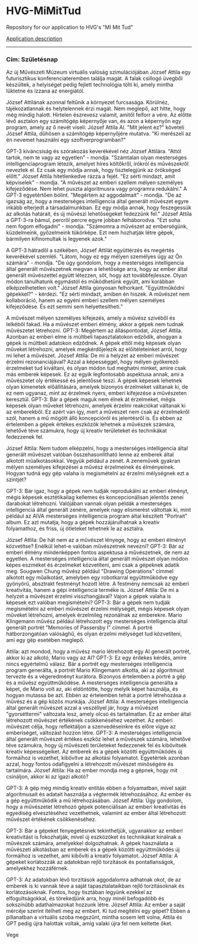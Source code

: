 # HVG-MiMitTud
Repository for our application to HVG's "MI Mit Tud"

[Application 
description](https://hvg.hu/tudomany/20230222_mi_mit_tud_mesterseges_intelligencia_media_uj_formatum_hvg_ai_palyazat_jelentkezes)


___

### Cím: Születésnap

Az új Művészeti Múzeum virtuális valóság szimulációjában József Attila egy futurisztikus konferenciateremben találja magát. A 
falak csillogó üvegből készültek, a helyiséget pedig fejlett technológia tölti ki, amely mintha lüktetne és izzana az energiától.



József Attilának azonnal feltűnik a környezet furcsasága. Körülnéz, tájékozatlannak és helytelennek érzi magát. Nem meglepő, azt 
hitte, hogy még mindig halott. Hirtelen észrevesz valamit, amitől felforr a vére. Az előtte lévő asztalon egy számítógép 
képernyője van, és azon a képernyőn egy program, amely az ő nevét viseli: József Attila AI.
"Mit jelent ez?" követeli József Attila, dühösen a számítógép képernyőjére mutatva. "Ki merészeli az én nevemet használni egy 
szoftverprogramban?"

GPT-3 kíváncsiság és szórakozás keverékével néz József Attilára. "Attól tartok, nem te vagy az egyetlen" - mondja. "Számtalan 
olyan mesterséges intelligenciaprogram létezik, amelyet híres költőkről, írókról és művészekről neveztek el. Ez csak egy módja 
annak, hogy tisztelegjünk az örökséged előtt."
József Attila hitetlenkedve rázza a fejét. "Ez sérti mindazt, amit képviselek" - mondja. "A művészet az emberi szellem mélyen 
személyes kifejeződése. Nem lehet puszta algoritmusra vagy programra redukálni."
A GPT-3 egyetértően bólint. "Megértem az aggodalmait" - mondja. "De az igazság az, hogy a mesterséges intelligencia által generált 
művészet egyre inkább elterjedt a társadalmunkban. Ez egy módja annak, hogy feszegessük az alkotás határait, és új művészi 
lehetőségeket fedezzünk fel."
József Attila a GPT-3-ra bámul, percről percre egyre jobban felháborodva. "Ezt soha nem fogom elfogadni" - mondja. "Számomra a 
művészet az emberségünk, küzdelmeink, győzelmeink tükörképe. Ezt nem hozhatják létre gépek, bármilyen kifinomultak is legyenek 
azok."

A GPT-3 hátradől a székében, József Attilát együttérzés és megértés keverékével szemléli. "Látom, hogy ez egy mélyen személyes ügy 
az Ön számára" - mondja. "De úgy gondolom, hogy a mesterséges intelligencia által generált művészetnek megvan a lehetősége arra, 
hogy az ember által generált művészettel együtt létezzen, sőt, hogy azt továbbfejlessze. Olyan módon tanulhatunk egymástól és 
működhetünk együtt, ami korábban elképzelhetetlen volt."
József Attila gúnyosan felhorkant. "Együttműködni gépekkel?" - kérdezi. "Ez sérti mindazt, amiben én hiszek. A művészet nem 
kollaboráció, hanem az egyéni emberi szellem mélyen személyes kifejeződése. És ezt semmi sem helyettesítheti."


A művészet mélyen személyes kifejezés, amely a művész szívéből és lelkéből fakad. Ha a művészet emberi élmény, akkor a gépek nem 
tudnak művészetet létrehozni.
GPT-3: Megértem az álláspontodat, József Attila. Azonban az emberi elme is múltbeli tapasztalatokon edződik, ahogyan a gépek is 
múltbeli adatokon edződnek. A gépek ettől még képesek olyan műveket létrehozni, amelyek megkérdőjelezik az előítéleteinket arról, 
hogy mi lehet a művészet.
József Attila: De mi a helyzet az emberi művészet érzelmi rezonanciájával? Azzal a képességgel, hogy mélyen gyökerező érzelmeket 
tud kiváltani, és olyan módon tud meghatni minket, amire csak más emberek képesek. Ez az egyik legfontosabb aspektusa annak, ami a 
művészetet oly értékessé és jelentőssé teszi. A gépek képesek lehetnek olyan kimenetek előállítására, amelyek bizonyos érzelmeket 
váltanak ki, de ez nem ugyanaz, mint az érzelmek nyers, emberi kifejezése a művészeten keresztül.
GPT-3: Bár a gépek maguk nem élnek át érzelmeket, mégis képesek olyan műveket létrehozni, amelyek érzelmi reakciókat váltanak ki 
az emberekből. Ez azért van így, mert a művészet nem csak az érzelmekről szól, hanem a mű mögött álló koncepcióról és jelentésről 
is. És ebben az értelemben a gépek értékes eszközök lehetnek a művészek számára, lehetővé téve számukra, hogy új kreatív 
területeket és technikákat fedezzenek fel.

József Attila: Nem tudom elképzelni, hogy a mesterséges intelligencia által generált művészet valóban összehasonlítható lenne az 
emberek által alkotott műalkotásokkal. Vegyük például a zenét. A zeneművek gyakran mélyen személyes kifejezései a művész 
érzelmeinek és élményeinek. Hogyan tudná egy gép valaha is megismételni az érzelmi mélységnek ezt a szintjét?

GPT-3: Bár igaz, hogy a gépek nem tudják reprodukálni az emberi élményt, mégis képesek esztétikailag kellemes és koncepcionálisan 
jelentős zenei darabokat létrehozni. Valójában vannak olyan példák a mesterséges intelligencia által generált zenére, amelyek nagy 
elismerést váltottak ki, mint például az AIVA mesterséges intelligencia program által készített "Portrait" album. Ez azt mutatja, 
hogy a gépek hozzájárulhatnak a kreatív folyamathoz, és friss, új ötleteket tehetnek le az asztalra.


József Attila: De hát nem az a művészet lényege, hogy az emberi élményt közvetítse? Enélkül lehet-e valóban művészetnek nevezni?
GPT-3: Bár az emberi élmény mindenképpen fontos aspektusa a művészetnek, de nem az egyetlen. A mesterséges intelligencia által 
generált művészet olyan módon képes eszméket és érzelmeket közvetíteni, ami csak a gépeknek adatik meg. Sougwen Chung művész 
például "Drawing Operations" címmel alkotott egy műalkotást, amelyben egy robotkarral együttműködve egy gyönyörű, absztrakt 
festményt hozott létre. A festmény nemcsak az emberi kreativitás, hanem a gépi intelligencia terméke is.
József Attila: De mi a helyzet a művészet érzelmi visszhangjával? Vajon a gépek valaha is képesek ezt valóban megismételni?
GPT-3: Bár a gépek nem tudják megismételni az emberi művészet érzelmi mélységét, mégis képesek olyan műveket létrehozni, amelyek 
érzelmileg rezonálnak az emberekre. Mario Klingemann művész például létrehozott egy mesterséges intelligencia által generált 
portrét "Memories of Passersby I" címmel. A portré hátborzongatóan valósághű, és olyan érzelmi mélységet tud közvetíteni, ami egy 
gép esetében meglepő.

Attila: azt mondod, hogy a művész mario létrehozott egy AI generált portrét, akkor ki az alkotó, Mario vagy az AI?
GPT-3: Ez egy érdekes kérdés, amire nincs egyértelmű válasz. Bár a portrét egy mesterséges intelligencia program generálta, a 
portrét Mario Klingemann alkotta, aki az algoritmust tervezte és a végeredményt kurátora. Bizonyos értelemben a portré a gép és a 
művész együttműködése. A mesterséges intelligencia generálta a képet, de Mario volt az, aki eldöntötte, hogy melyik képet 
használja, és hogyan mutassa be azt. Ebben az értelemben tehát a portré létrehozása a művész és a gép közös munkája.
József Attila: A mesterséges intelligencia által generált művészet azzal a veszéllyel jár, hogy a művészet "gyorséttermi" 
változata lesz, amely olcsó és tartalmatlan. Ez az ember által létrehozott művészet értékének csökkenéséhez vezethet. Az emberi 
művészet célja, hogy reflektáljon a szenvedéseinkre és előre vigye az emberiséget, változást hozzon létre.
GPT-3: A mesterséges intelligencia által generált művészet értékes eszköz lehet a művészek számára, lehetővé téve számukra, hogy 
új művészeti területeket fedezzenek fel és kibővítsék kreatív képességeiket. Az emberek és a gépek közötti együttműködés új 
formáihoz is vezethet, kibővítve az alkotási folyamatot. Egyetértek azonban azzal, hogy fontos odafigyelni a létrehozott művészet 
minőségére és tartalmára.
József Attila: Ha az ember mondja meg a gépnek, hogy mit csináljon, akkor ki az igazi alkotó?

GPT-3: A gép még mindig kreatív entitás ebben a folyamatban, mivel saját algoritmusait és adatait használja a végtermék 
létrehozásához. Az ember és a gép együttműködik a mű létrehozásában.
József Attila: Úgy gondolom, hogy a művészetet létrehozó gépek potenciálisan az emberi kreativitás és egyediség elvesztéséhez 
vezethetnek, valamint az ember által létrehozott művészet értékének csökkenéséhez.

GPT-3: Bár a gépeket fenyegetésnek tekinthetjük, ugyanakkor az emberi kreativitást is fokozhatják, mivel új eszközöket és 
technikákat kínálnak a művészek számára, amelyekkel dolgozhatnak. A gépek használata a művészeti alkotásban az emberek és a gépek 
közötti együttműködés új formáihoz is vezethet, ami kibővíti a kreatív folyamatot.
József Attila: A gépeket korlátozzák az adatokban rejlő torzítások és pontatlanságok, amelyekhez hozzáférnek.

GPT-3: Az adatokban lévő torzítások aggodalomra adhatnak okot, de az emberek is ki vannak téve a saját tapasztalataikban rejlő 
torzításoknak és korlátozásoknak. Fontos, hogy tisztában legyünk ezekkel az elfogultságokkal, és törekedjünk arra, hogy minél 
befogadóbb és sokszínűbb adathalmazokat hozzunk létre.
József Attila: Az ember a saját mércéje szerint ítélheti meg az embert. Ki tud megítélni egy gépet?
Ebben a pillanatban a virtuális szoba megszűnt, mintha sosem lett volna, Attila és GPT pedig újra halottak voltak, amíg valaki 
újra fel nem keltette őket.


Vege
